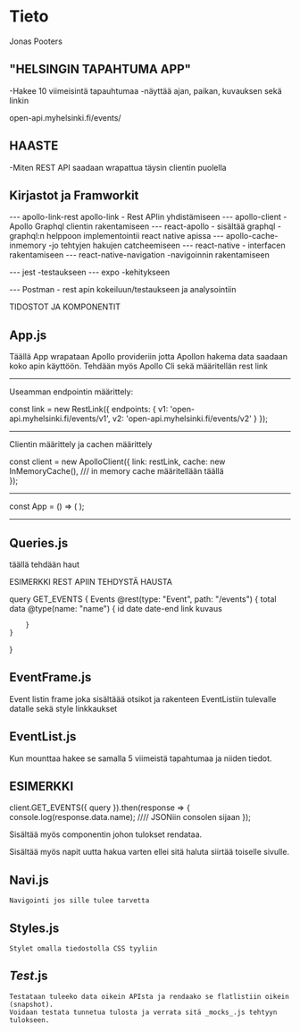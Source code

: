 # Tieto

Jonas Pooters 

"HELSINGIN TAPAHTUMA APP" 
------------------------ 

-Hakee 10 viimeisintä tapauhtumaa 
-näyttää ajan, paikan, kuvauksen sekä linkin 

open-api.myhelsinki.fi/events/ 


HAASTE
------

-Miten REST API saadaan wrapattua täysin clientin puolella


Kirjastot ja Framworkit
------------------------

--- apollo-link-rest
	apollo-link 
		- Rest APIin yhdistämiseen
--- apollo-client
		- Apollo Graphql clientin rakentamiseen 
--- react-apollo
		- sisältää graphql 
		- graphql:n helppoon implementointii react native apissa 
--- apollo-cache-inmemory
		-jo tehtyjen hakujen catcheemiseen
--- react-native
		- interfacen rakentamiseen 
--- react-native-navigation
		-navigoinnin rakentamiseen 

--- jest 
		-testaukseen
--- expo 
		-kehitykseen 

--- Postman - rest apin kokeiluun/testaukseen ja analysointiin 


TIDOSTOT JA KOMPONENTIT 

App.js
------

Täällä App wrapataan Apollo provideriin jotta Apollon hakema data saadaan koko apin käyttöön.
Tehdään myös Apollo Cli sekä määritellän rest link 

-----------------

Useamman endpointin määrittely:

 const link = new RestLink({ endpoints: { v1: 'open-api.myhelsinki.fi/events/v1', v2: 'open-api.myhelsinki.fi/events/v2' } });

--------------------

Clientin määrittely ja cachen määrittely

const client = new ApolloClient({
  link: restLink,
  cache: new InMemoryCache(),     /// in memory cache määritellään täällä  
});


--------------------------

const App = () => (
  <ApolloProvider client={client}>
    <MyRootComponent />
  </ApolloProvider>
);



----------------------------


Queries.js 
---------
	
täällä tehdään haut 

ESIMERKKI REST APIIN TEHDYSTÄ HAUSTA 

query GET_EVENTS {
	Events @rest(type: "Event", path: "/events") {
		total
		data @type(name: "name") {
			id
			date
			date-end
			link
			kuvaus

		}
	}
}



EventFrame.js
-------------


Event listin frame joka sisältäää otsikot ja rakenteen EventListiin tulevalle datalle sekä style linkkaukset 

EventList.js
------------

Kun <Eventlist /> mounttaa hakee se samalla 5 viimeistä tapahtumaa ja niiden tiedot.

ESIMERKKI 
--------

client.GET_EVENTS({ query }).then(response => {
  console.log(response.data.name);                 //// JSONiin consolen sijaan
});

Sisältää myös <Flatlist /> componentin johon tulokset rendataa.

Sisältää myös napit uutta hakua varten ellei sitä haluta siirtää toiselle sivulle. 


Navi.js 
-------

	Navigointi jos sille tulee tarvetta 

Styles.js 
---------
	
	Stylet omalla tiedostolla CSS tyyliin 



_Test_.js 
---------

	Testataan tuleeko data oikein APIsta ja rendaako se flatlistiin oikein (snapshot). 
	Voidaan testata tunnetua tulosta ja verrata sitä _mocks_.js tehtyyn tulokseen. 






